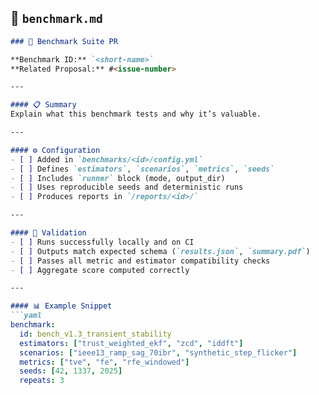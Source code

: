 ## 🏁 `benchmark.md`
```md
### 🏁 Benchmark Suite PR

**Benchmark ID:** `<short-name>`
**Related Proposal:** #<issue-number>

---

#### 📋 Summary
Explain what this benchmark tests and why it’s valuable.

---

#### ⚙️ Configuration
- [ ] Added in `benchmarks/<id>/config.yml`
- [ ] Defines `estimators`, `scenarios`, `metrics`, `seeds`
- [ ] Includes `runner` block (mode, output_dir)
- [ ] Uses reproducible seeds and deterministic runs
- [ ] Produces reports in `/reports/<id>/`

---

#### 🧪 Validation
- [ ] Runs successfully locally and on CI
- [ ] Outputs match expected schema (`results.json`, `summary.pdf`)
- [ ] Passes all metric and estimator compatibility checks
- [ ] Aggregate score computed correctly

---

#### 📊 Example Snippet
```yaml
benchmark:
  id: bench_v1.3_transient_stability
  estimators: ["trust_weighted_ekf", "zcd", "iddft"]
  scenarios: ["ieee13_ramp_sag_70ibr", "synthetic_step_flicker"]
  metrics: ["tve", "fe", "rfe_windowed"]
  seeds: [42, 1337, 2025]
  repeats: 3

  